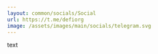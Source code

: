 ```yaml
---
layout: common/socials/Social
url: https://t.me/defiorg
image: /assets/images/main/socials/telegram.svg
---
```

text